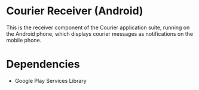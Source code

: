 # Courier Receiver (Android)

This is the receiver component of the Courier application suite, running on the Android phone,
which displays courier messages as notifications on the mobile phone.

# Dependencies

*  Google Play Services Library
